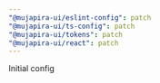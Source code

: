 ```yaml
---
"@mujapira-ui/eslint-config": patch
"@mujapira-ui/ts-config": patch
"@mujapira-ui/tokens": patch
"@mujapira-ui/react": patch
---
```


Initial config
